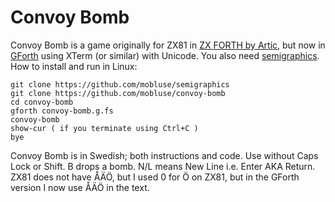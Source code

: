 # Convoy Bomb
Convoy Bomb is a game originally for ZX81 in [ZX FORTH by Artic](http://www.zx81stuff.org.uk/zx81/tape/ZXForth),
but now in [GForth](https://gforth.org/) using XTerm (or similar) with Unicode. You also need
[semigraphics](https://github.com/mobluse/semigraphics). How to install and run in Linux:

    git clone https://github.com/mobluse/semigraphics
    git clone https://github.com/mobluse/convoy-bomb
    cd convoy-bomb
    gforth convoy-bomb.g.fs
    convoy-bomb
    show-cur ( if you terminate using Ctrl+C )
    bye

Convoy Bomb is in Swedish; both instructions and code. Use without Caps Lock or Shift.
B drops a bomb. N/L means New Line i.e. Enter AKA Return. ZX81 does not have ÅÄÖ, but I used 0 for Ö on ZX81,
but in the GForth version I now use ÅÄÖ in the text.
